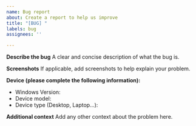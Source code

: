 ```yaml
---
name: Bug report
about: Create a report to help us improve
title: "[BUG] "
labels: bug
assignees: ''

---
```


**Describe the bug**
A clear and concise description of what the bug is.

**Screenshots**
If applicable, add screenshots to help explain your problem.

**Device (please complete the following information):**
 - Windows Version: 
 - Device model: 
 - Device type (Desktop, Laptop...): 

**Additional context**
Add any other context about the problem here.
